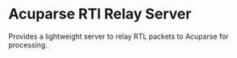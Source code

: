 # Acuparse RTl Relay Server

Provides a lightweight server to relay RTL packets to Acuparse for processing.
